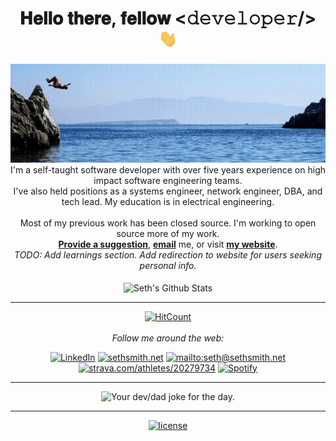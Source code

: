 <div align="center">
<h1> 𝐇𝐞𝐥𝐥𝐨 𝐭𝐡𝐞𝐫𝐞, 𝐟𝐞𝐥𝐥𝐨𝐰 <𝚍𝚎𝚟𝚎𝚕𝚘𝚙𝚎𝚛/> <img src="img/hi.gif" width="30px"></h1>
</div>

<div align="center">
<img src="img/welcome-to-sethyes-github.gif" alt="Welcome!" width="800"/>
</div>

<div align="center">
I'm a self-taught software developer with over five years experience on high impact software engineering teams.<br>
I've also held positions as a systems engineer, network engineer, DBA, and tech lead. My education is in electrical engineering. <br><br> 
Most of my previous work has been closed source. I'm working to open source more of my work. <br>
<a href="https://github.com/sethyes/sethyes/issues/new"><b>Provide a suggestion</b></a>, <a href="mailto:seth@sethsmith.net"><b>email</b></a> me, or visit <a href="https://sethsmith.net"><b>my website</b></a>.

<br>
<i>TODO: Add learnings section. Add redirection to website for users seeking personal info.</i> 
<br>
<br>
</div>

<div align="center">

<img align="center" src="https://github-readme-stats.vercel.app/api?username=sethyes&include_all_commits=true&count_private=true&show_icons=true&line_height=20&title_color=7A7ADB&icon_color=2234AE&text_color=D3D3D3&bg_color=0,000000,130F40" alt="Seth's Github Stats">

</br>

---
  [![HitCount](https://hits.dwyl.com/sethyes/sethyes.svg?style=flat-square&show=unique)](http://hits.dwyl.com/sethyes/sethyes)
  <br>
  <br>
<i>Follow me around the web:</i><br>

<a href="https://www.linkedin.com/in/sethbsmith" target="_blank"><img src="https://img.shields.io/badge/LinkedIn-%230077B5.svg?&style=flat-square&logo=linkedin&logoColor=white" alt="LinkedIn"></a> 
<a href="https://www.sethsmith.net" target="_blank"><img src="https://img.shields.io/website?url=http%3A//www.sethsmith.net/index.html" alt="sethsmith.net"></a> 
<a href="mailto:seth@sethsmith.net" target="_blank"><img src="https://img.shields.io/badge/Gmail--informational?style=social&logo=gmail" alt="mailto:seth@sethsmith.net"></a> 
<a href="https://www.strava.com/athletes/20279734" target="_blank"><img src="https://img.shields.io/badge/-Strava-FC4C02?style=flat&logo=strava&logoColor=white" alt="strava.com/athletes/20279734"></a> 
<a href="https://open.spotify.com/user/b2fkxziy79xj2frgid7c6m2q8?si=ajGozLbzQOKfvlwJDRkTGg" target="_blank"><img src="https://img.shields.io/badge/Spotify-%231ED760.svg?&style=flat-square&logo=spotify&logoColor=white" alt="Spotify"></a>

</div>

-----
<div align="center">
<img src="https://readme-jokes.vercel.app/api" alt="Your dev/dad joke for the day." />

-----
</div>
<div align="center">
<a href="https://github.com/sethyes/sethyes/blob/main/LICENSE.md" target="_blank"><img src="https://img.shields.io/badge/License-MIT-green.svg" alt="license"></a>
</div>
